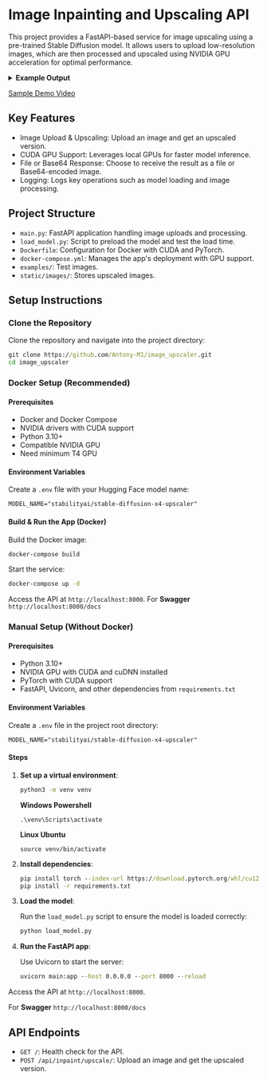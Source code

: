 
# Image Inpainting and Upscaling API

This project provides a FastAPI-based service for image upscaling using a pre-trained Stable Diffusion model. It allows users to upload low-resolution images, which are then processed and upscaled using NVIDIA GPU acceleration for optimal performance.

<details>
  <summary><b>Example Output</b></summary>

![image_2024_09_12T14_03_41_124Z](https://github.com/user-attachments/assets/3637a498-3132-4bfa-818d-81aa9c619341)


</details>

[Sample Demo Video](https://drive.google.com/file/d/1ZMYXOMQTGZd9NgJUOpJkIbt7heNhScET/view?usp=sharing)

## Key Features
- Image Upload & Upscaling: Upload an image and get an upscaled version.
- CUDA GPU Support: Leverages local GPUs for faster model inference.
- File or Base64 Response: Choose to receive the result as a file or Base64-encoded image.
- Logging: Logs key operations such as model loading and image processing.

## Project Structure
- `main.py`: FastAPI application handling image uploads and processing.
- `load_model.py`: Script to preload the model and test the load time.
- `Dockerfile`: Configuration for Docker with CUDA and PyTorch.
- `docker-compose.yml`: Manages the app's deployment with GPU support.
- `examples/`: Test images.
- `static/images/`: Stores upscaled images.

## Setup Instructions

### Clone the Repository
Clone the repository and navigate into the project directory:

```cmd
git clone https://github.com/Antony-M1/image_upscaler.git
cd image_upscaler
```

### Docker Setup (Recommended)

#### Prerequisites
- Docker and Docker Compose
- NVIDIA drivers with CUDA support
- Python 3.10+
- Compatible NVIDIA GPU
- Need minimum T4 GPU

#### Environment Variables
Create a `.env` file with your Hugging Face model name:

```env
MODEL_NAME="stabilityai/stable-diffusion-x4-upscaler"
```

#### Build & Run the App (Docker)
Build the Docker image:

```cmd
docker-compose build
```

Start the service:

```cmd
docker-compose up -d
```

Access the API at `http://localhost:8000`.
For **Swagger** `http://localhost:8000/docs`

### Manual Setup (Without Docker)

#### Prerequisites
- Python 3.10+
- NVIDIA GPU with CUDA and cuDNN installed
- PyTorch with CUDA support
- FastAPI, Uvicorn, and other dependencies from `requirements.txt`

#### Environment Variables
Create a `.env` file in the project root directory:

```env
MODEL_NAME="stabilityai/stable-diffusion-x4-upscaler"
```

#### Steps

1. **Set up a virtual environment**:

   ```cmd
   python3 -m venv venv
   ```

   **Windows Powershell**
   ```
   .\venv\Scripts\activate
   ```

   **Linux Ubuntu**
   ```
   source venv/bin/activate
   ```

2. **Install dependencies**:

   ```cmd
   pip install torch --index-url https://download.pytorch.org/whl/cu124
   pip install -r requirements.txt
   ```

3. **Load the model**:

   Run the `load_model.py` script to ensure the model is loaded correctly:

   ```cmd
   python load_model.py
   ```

4. **Run the FastAPI app**:

   Use Uvicorn to start the server:

   ```cmd
   uvicorn main:app --host 0.0.0.0 --port 8000 --reload
   ```

Access the API at `http://localhost:8000`.

For **Swagger** `http://localhost:8000/docs`

## API Endpoints
- `GET /`: Health check for the API.
- `POST /api/inpaint/upscale/`: Upload an image and get the upscaled version.

